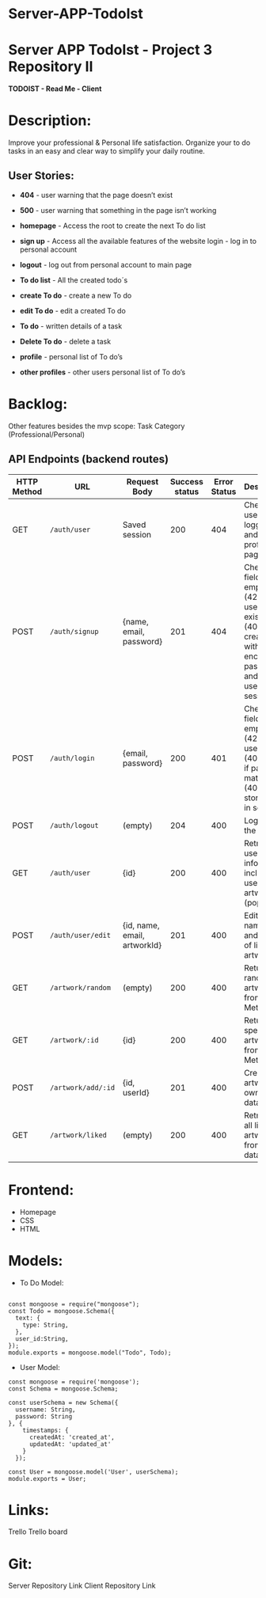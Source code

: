 # Server-APP-TodoIst
# Server APP TodoIst - Project 3 Repository II

**TODOIST - Read Me - Client**


# Description:
Improve your professional & Personal life satisfaction. Organize your to do tasks in an easy and clear way to simplify your daily routine.

## User Stories:

- **404** - user warning that the page doesn’t exist 

- **500** - user warning that something in the page isn’t working

- **homepage** -  Access the root to create the next To do list

- **sign up** - Access all the available features of the website login - log in to personal account

- **logout** - log out from personal account to main page 

- **To do list** - All the created todo´s 

- **create To do** - create a new To do 

- **edit To do** - edit a created To do 

- **To do** - written details of a task

- **Delete To do** - delete a task

- **profile** - personal list of To do’s

- **other profiles** - other users personal list of To do’s


# Backlog:
Other features besides the mvp scope:
Task Category (Professional/Personal)


## API Endpoints (backend routes)

| HTTP Method | URL                | Request Body                 | Success status | Error Status | Description                                                                                                                     |
| ----------- | ------------------ | ---------------------------- | -------------- | ------------ | ------------------------------------------------------------------------------------------------------------------------------- |
| GET         | `/auth/user`       | Saved session                | 200            | 404          | Check if user is logged in and return profile page                                                                              |
| POST        | `/auth/signup`     | {name, email, password}      | 201            | 404          | Checks if fields not empty (422) and user not exists (409), then create user with encrypted password, and store user in session |
| POST        | `/auth/login`      | {email, password}            | 200            | 401          | Checks if fields not empty (422), if user exists (404), and if password matches (404), then stores user in session              |
| POST        | `/auth/logout`     | (empty)                      | 204            | 400          | Logs out the user                                                                                                               |
| GET         | `/auth/user`       | {id}                         | 200            | 400          | Retrieve user information, including user's liked artworks (populated)                                                          |
| POST        | `/auth/user/edit`  | {id, name, email, artworkId} | 201            | 400          | Edits user's name, email and/or list of liked artworks                                                                          |
| GET         | `/artwork/random`  | (empty)                      | 200            | 400          | Return random artwork from MetAPI                                                                                               |
| GET         | `/artwork/:id`     | {id}                         | 200            | 400          | Return specific artwork from MetAPI                                                                                             |
| POST        | `/artwork/add/:id` | {id, userId}                 | 201            | 400          | Create new artwork in own database                                                                                              |
| GET         | `/artwork/liked`   | (empty)                      | 200            | 400          | Retrieves all liked artworks from own database  
          

# Frontend:
- Homepage
- CSS
- HTML


# Models:

- To Do Model:

```  
 
const mongoose = require("mongoose");
const Todo = mongoose.Schema({
  text: {
    type: String,
  },
  user_id:String,
});
module.exports = mongoose.model("Todo", Todo);
```

- User Model:

``` 
const mongoose = require('mongoose');
const Schema = mongoose.Schema;

const userSchema = new Schema({
  username: String,
  password: String
}, {
    timestamps: {
      createdAt: 'created_at',
      updatedAt: 'updated_at'
    }
  });

const User = mongoose.model('User', userSchema);
module.exports = User;
```


# Links:

Trello
Trello board

# Git:
Server Repository Link
Client Repository Link
